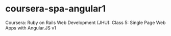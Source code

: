 # coursera-spa-angular1
Coursera: Ruby on Rails Web Development (JHU): Class 5: Single Page Web Apps with Angular.JS v1
